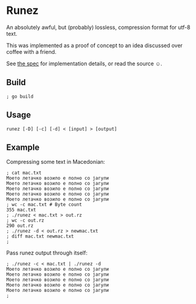 # Runez

An absolutely awful, but (probably) lossless, compression format for utf-8 text.

This was implemented as a proof of concept to an idea discussed over coffee with a friend.

See [the spec](./spec.md) for implementation details, or read the source ☺.

## Build

	; go build

## Usage

	runez [-D] [-c] [-d] < [input] > [output]

## Example

Compressing some text in Macedonian:

	; cat mac.txt
	Моето летачко возило е полно со јагули
	Моето летачко возило е полно со јагули
	Моето летачко возило е полно со јагули
	Моето летачко возило е полно со јагули
	Моето летачко возило е полно со јагули
	; wc -c mac.txt # Byte count
	355 mac.txt
	; ./runez < mac.txt > out.rz
	; wc -c out.rz
	290 out.rz
	; ./runez -d < out.rz > newmac.txt
	; diff mac.txt newmac.txt
	;

Pass runez output through itself:

	; ./runez -c < mac.txt | ./runez -d
	Моето летачко возило е полно со јагули
	Моето летачко возило е полно со јагули
	Моето летачко возило е полно со јагули
	Моето летачко возило е полно со јагули
	Моето летачко возило е полно со јагули
	;
